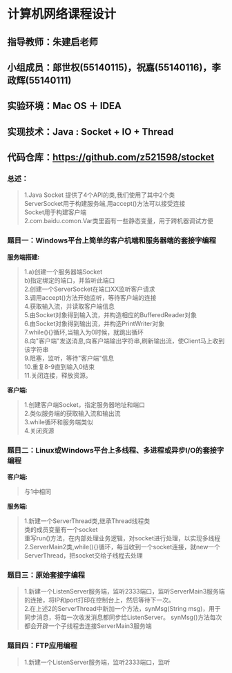 # 计算机网络课程设计
## 指导教师：朱建启老师
## 小组成员：郎世权(55140115)，祝嘉(55140116)，李政辉(55140111)
## 实验环境：Mac OS ＋ IDEA
## 实现技术：Java : Socket + IO + Thread
## 代码仓库：https://github.com/z521598/stocket
### 总述：
> 1.Java Socket 提供了4个API的类,我们使用了其中2个类  
> ServerSocket用于构建服务端,用accept()方法可以接受连接  
> Socket用于构建客户端  
> 2.com.baidu.comon.Var类里面有一些静态变量，用于跨机器调试方便  
### 题目一：Windows平台上简单的客户机端和服务器端的套接字编程
__服务端搭建:__  
>1.a)创建一个服务器端Socket  
>  b)指定绑定的端口，并监听此端口  
>2.创建一个ServerSocket在端口XX监听客户请求  
>3.调用accept()方法开始监听，等待客户端的连接  
>4.获取输入流，并读取客户端信息  
>5.由Socket对象得到输入流，并构造相应的BufferedReader对象  
>6.由Socket对象得到输出流，并构造PrintWriter对象  
>7.while(){}循环,当输入为0时候，就跳出循环  
>8.向"客户端"发送消息,向客户端输出字符串,刷新输出流，使Client马上收到该字符串  
>9.阻塞，监听，等待"客户端"信息  
>10.重复8-9直到输入0结束  
>11.关闭连接，释放资源。   

__客户端:__  
>1.创建客户端Socket，指定服务器地址和端口  
>2.类似服务端的获取输入流和输出流  
>3.while循环和服务端类似  
>4.关闭资源  
### 题目二：Linux或Windows平台上多线程、多进程或异步I/O的套接字编程
__客户端:__  
> 与1中相同

__服务端:__  
>1.新建一个ServerThread类,继承Thread线程类  
> 类的成员变量有一个socket  
> 重写run()方法，在内部处理业务逻辑，对socket进行处理，以实现多线程  
>2.ServerMain2类,while(){}循环，每当收到一个socket连接，就new一个ServerThread，把socket交给子线程去处理  
### 题目三：原始套接字编程  
>1.新建一个ListenServer服务端，监听2333端口，监听ServerMain3服务端的连接，将IP和port打印在控制台上，然后等待下一次。  
>2.在上述2的ServerThread中新加一个方法，synMsg(String msg)，用于同步消息，将每一次收发消息都同步给ListenServer。
>synMsg()方法每次都会开辟一个子线程去连接ServerMain3服务端  
### 题目四：FTP应用编程
>1.新建一个ListenServer服务端，监听2333端口，监听
>
>
>
